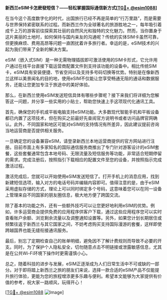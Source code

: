 **新西兰eSIM卡怎麽發短信？——轻松掌握国际通信新方式[[TG💪+ @esim1088](https://t.me/s/esim1088)]**

在当今这个高度数字化的时代，出国旅行已经不再是简单的“行万里路”，而是需要与世界保持紧密联系的过程。而新西兰作为全球著名的旅游胜地之一，每年吸引着成千上万的游客前往探索其壮丽的自然风光和独特的文化魅力。然而，当你置身于这片美丽的土地时，如何保持与国内亲友的沟通呢？传统的实体SIM卡虽然可靠，但更换麻烦、费用高昂等问题一直困扰着许多旅行者。幸运的是，eSIM技术的兴起为我们带来了全新的解决方案。

eSIM（嵌入式SIM）是一种无需物理插拔即可激活使用的SIM卡形式，它允许用户通过在线平台直接下载运营商配置文件到支持该功能的设备中。相比传统SIM卡，eSIM具有安装便捷、节省空间以及支持多号码切换等优势。特别是在像新西兰这样以美景闻名的目的地，使用eSIM不仅能让您享受畅通无阻的通话和数据服务，还能让您更加专注于旅途中的美好体验。

那么，在新西兰使用eSIM发送短信具体有哪些步骤呢？接下来我们将详细为您解答这一问题，并分享一些实用的小贴士，帮助您快速上手这项现代化通讯工具。

首先，确保您的手机或平板电脑支持eSIM功能。大多数现代智能手机和平板设备都已内置了这项技术，但在购买之前最好先查阅官方说明书或者访问品牌官网确认。此外，不同国家和地区可能对eSIM的支持情况有所差异，因此建议提前咨询当地运营商是否提供相关服务。

一旦确定您的设备兼容eSIM，请登录新西兰本地运营商提供的官方网站进行注册。目前市面上有多家知名的国际通信服务商推出了专门针对游客设计的eSIM套餐，这些套餐通常包含本地号码、无限流量及短信服务等功能，非常适合短期停留的需求。完成注册后，按照指引下载相应的配置文件至您的设备，并按照指示完成激活过程。

激活完成后，您就可以开始使用eSIM发送短信了。打开手机上的消息应用，找到新建短信选项，输入对方的电话号码并编辑内容即可。值得注意的是，由于eSIM采用虚拟存储的方式，理论上可以同时绑定多个号码，这意味着您可以在同一设备上管理来自不同国家的朋友圈信息，极大地方便了跨国交流。

除了基本的功能之外，还有一些额外技巧可以让您更好地利用eSIM的优势。例如，许多运营商会提供免费的应用程序供客户下载，通过这些应用程序您可以实时查看账户余额、浏览剩余流量以及调整通知设置等。另外，如果您计划长期居住或频繁往返于新西兰与其它国家之间，不妨考虑购买支持国际漫游的套餐，这样即使跨越国界也能无缝衔接通讯服务。

最后，别忘了定期检查自己的账单明细，避免因不了解计费规则而导致不必要的开支。同时，为了保护个人隐私安全，切勿随意点击不明链接或泄露敏感信息，尤其是在公共Wi-Fi环境下操作时更需谨慎小心。

总之，随着科技的进步与发展，eSIM正逐渐成为人们日常生活中不可或缺的一部分。对于即将踏上新西兰之旅的朋友们来说，选择一款合适的eSIM产品不仅能提升旅行体验，更能为您的旅程增添更多乐趣与便利。希望本文能够为大家提供有价值的参考，祝大家一路顺风，玩得开心！

[[TG💪+ @esim1088](https://t.me/s/esim1088) ![Image](https://i.postimg.cc/4NQfJmqS/Snipaste-2025-05-13-00-14-12.png)]